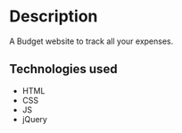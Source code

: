 # Description
A Budget website to track all your expenses.

## Technologies used

- HTML
- CSS
- JS
- jQuery

